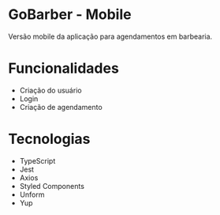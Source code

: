 # GoBarber - Mobile

Versão mobile da aplicação para agendamentos em barbearia.

# Funcionalidades
- Criação do usuário
- Login
- Criação de agendamento

# Tecnologias
- TypeScript
- Jest
- Axios
- Styled Components
- Unform
- Yup
